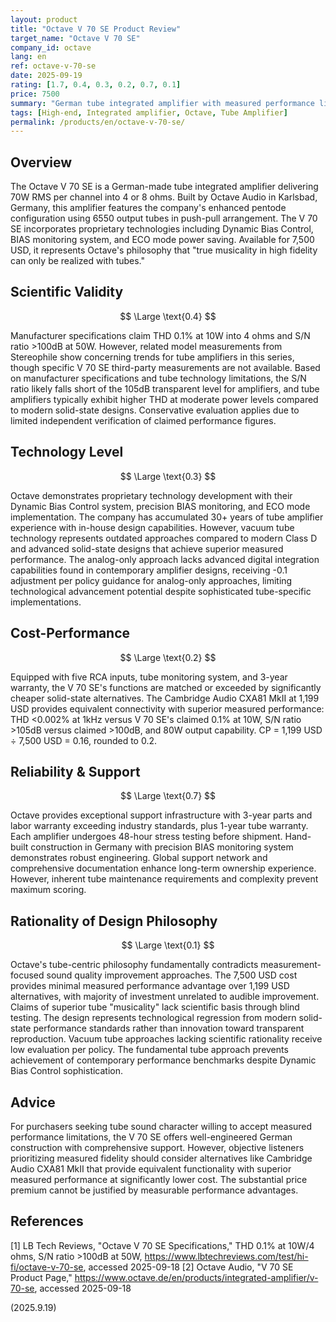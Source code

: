 ```yaml
---
layout: product
title: "Octave V 70 SE Product Review"
target_name: "Octave V 70 SE"
company_id: octave
lang: en
ref: octave-v-70-se
date: 2025-09-19
rating: [1.7, 0.4, 0.3, 0.2, 0.7, 0.1]
price: 7500
summary: "German tube integrated amplifier with measured performance limitations that contradict its premium pricing and subjective design philosophy"
tags: [High-end, Integrated amplifier, Octave, Tube Amplifier]
permalink: /products/en/octave-v-70-se/
---
```

## Overview

The Octave V 70 SE is a German-made tube integrated amplifier delivering 70W RMS per channel into 4 or 8 ohms. Built by Octave Audio in Karlsbad, Germany, this amplifier features the company's enhanced pentode configuration using 6550 output tubes in push-pull arrangement. The V 70 SE incorporates proprietary technologies including Dynamic Bias Control, BIAS monitoring system, and ECO mode power saving. Available for 7,500 USD, it represents Octave's philosophy that "true musicality in high fidelity can only be realized with tubes."

## Scientific Validity

$$ \Large \text{0.4} $$

Manufacturer specifications claim THD 0.1% at 10W into 4 ohms and S/N ratio >100dB at 50W. However, related model measurements from Stereophile show concerning trends for tube amplifiers in this series, though specific V 70 SE third-party measurements are not available. Based on manufacturer specifications and tube technology limitations, the S/N ratio likely falls short of the 105dB transparent level for amplifiers, and tube amplifiers typically exhibit higher THD at moderate power levels compared to modern solid-state designs. Conservative evaluation applies due to limited independent verification of claimed performance figures.

## Technology Level

$$ \Large \text{0.3} $$

Octave demonstrates proprietary technology development with their Dynamic Bias Control system, precision BIAS monitoring, and ECO mode implementation. The company has accumulated 30+ years of tube amplifier experience with in-house design capabilities. However, vacuum tube technology represents outdated approaches compared to modern Class D and advanced solid-state designs that achieve superior measured performance. The analog-only approach lacks advanced digital integration capabilities found in contemporary amplifier designs, receiving -0.1 adjustment per policy guidance for analog-only approaches, limiting technological advancement potential despite sophisticated tube-specific implementations.

## Cost-Performance

$$ \Large \text{0.2} $$

Equipped with five RCA inputs, tube monitoring system, and 3-year warranty, the V 70 SE's functions are matched or exceeded by significantly cheaper solid-state alternatives. The Cambridge Audio CXA81 MkII at 1,199 USD provides equivalent connectivity with superior measured performance: THD <0.002% at 1kHz versus V 70 SE's claimed 0.1% at 10W, S/N ratio >105dB versus claimed >100dB, and 80W output capability. CP = 1,199 USD ÷ 7,500 USD = 0.16, rounded to 0.2.

## Reliability & Support

$$ \Large \text{0.7} $$

Octave provides exceptional support infrastructure with 3-year parts and labor warranty exceeding industry standards, plus 1-year tube warranty. Each amplifier undergoes 48-hour stress testing before shipment. Hand-built construction in Germany with precision BIAS monitoring system demonstrates robust engineering. Global support network and comprehensive documentation enhance long-term ownership experience. However, inherent tube maintenance requirements and complexity prevent maximum scoring.

## Rationality of Design Philosophy

$$ \Large \text{0.1} $$

Octave's tube-centric philosophy fundamentally contradicts measurement-focused sound quality improvement approaches. The 7,500 USD cost provides minimal measured performance advantage over 1,199 USD alternatives, with majority of investment unrelated to audible improvement. Claims of superior tube "musicality" lack scientific basis through blind testing. The design represents technological regression from modern solid-state performance standards rather than innovation toward transparent reproduction. Vacuum tube approaches lacking scientific rationality receive low evaluation per policy. The fundamental tube approach prevents achievement of contemporary performance benchmarks despite Dynamic Bias Control sophistication.

## Advice

For purchasers seeking tube sound character willing to accept measured performance limitations, the V 70 SE offers well-engineered German construction with comprehensive support. However, objective listeners prioritizing measured fidelity should consider alternatives like Cambridge Audio CXA81 MkII that provide equivalent functionality with superior measured performance at significantly lower cost. The substantial price premium cannot be justified by measurable performance advantages.

## References

[1] LB Tech Reviews, "Octave V 70 SE Specifications," THD 0.1% at 10W/4 ohms, S/N ratio >100dB at 50W, https://www.lbtechreviews.com/test/hi-fi/octave-v-70-se, accessed 2025-09-18
[2] Octave Audio, "V 70 SE Product Page," https://www.octave.de/en/products/integrated-amplifier/v-70-se, accessed 2025-09-18

(2025.9.19)